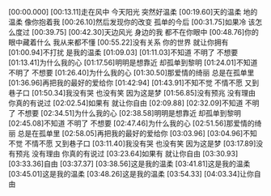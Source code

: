 [00:00.000]
[00:13.11]走在风中 今天阳光 突然好温柔
[00:19.60]天的温柔 地的温柔 像你抱着我
[00:26.10]然后发现你的改变 孤单的今后
[00:31.75]如果冷 该怎么度过
[00:39.75]
[00:42.30]天边风光 身边的我 都不在你眼中
[00:48.76]你的眼中藏着什么 我从来都不懂
[00:55.22]没有关系 你的世界 就让你拥有
[01:00.94]不打扰 是我的温柔
[01:09.03]
[01:11.03]不知道 不明了 不想要
[01:13.41]为什么我的心
[01:17.56]明明是想靠近 却孤单到黎明
[01:24.01]不知道 不明了 不想要
[01:26.40]为什么我的心
[01:30.50]那爱情的绮丽 总是在孤单里
[01:36.96]再把我的最好的爱给你
[01:42:94]
[01:43.91]不知不觉 不情不愿 又到巷子口
[01:50.34]我没有哭 也没有笑 因为这是梦
[01:56.85]没有预兆 没有理由 你真的有说过
[02:02.54]如果有 就让你自由
[02:09.88]
[02:32.09]不知道 不明了 不想要
[02:34.51]为什么我的心
[02:38.58]明明是想靠近 却孤单到黎明
[02:45.08]不知道 不明了 不想要
[02:47.46]为什么我的心
[02:51.56]那爱情的绮丽 总是在孤单里
[02:58.05]再把我的最好的爱给你
[03:03.96]
[03:04.96]不知不觉 不情不愿 又到巷子口
[03:11.40]我没有哭 也没有笑 因为这是梦
[03:17.89]没有预兆 没有理由 你真的有说过
[03:23.64]如果有 就让你自由
[03:30.93]
[03:33.36]自由
[03:37.37]
[03:38.56]这是我的温柔
[03:41.81]这是我的温柔
[03:45.01]这是我的温柔
[03:48.26]这是我的温柔
[03:54.33]
[04:03.34]让你自由
